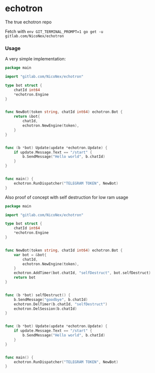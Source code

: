 # echotron

The true echotron repo

Fetch with
`env GIT_TERMINAL_PROMPT=1 go get -u gitlab.com/NicoNex/echotron`


### Usage

A very simple implementation:

```go
package main

import "gitlab.com/NicoNex/echotron"

type bot struct {
	chatId int64
	*echotron.Engine
}


func NewBot(token string, chatId int64) echotron.Bot {
	return &bot{
		chatId,
		echotron.NewEngine(token),
	}
}


func (b *bot) Update(update *echotron.Update) {
    if update.Message.Text == "/start" {
        b.SendMessage("Hello world", b.chatId)
    }
}


func main() {
	echotron.RunDispatcher("TELEGRAM TOKEN", NewBot)
}
```


Also proof of concept with self destruction for low ram usage

```go
package main

import "gitlab.com/NicoNex/echotron"

type bot struct {
    chatId int64
    *echotron.Engine
}


func NewBot(token string, chatId int64) echotron.Bot {
    var bot = &bot{
        chatId,
        echotron.NewEngine(token),
    }
    echotron.AddTimer(bot.chatId, "selfDestruct", bot.selfDestruct)
    return bot
}


func (b *bot) selfDestruct() {
    b.SendMessage("goodbye", b.chatId)
    echotron.DelTimer(b.chatId, "selfDestruct")
    echotron.DelSession(b.chatId)
}


func (b *bot) Update(update *echotron.Update) {
    if update.Message.Text == "/start" {
        b.SendMessage("Hello world", b.chatId)
    }
}


func main() {
    echotron.RunDispatcher("TELEGRAM TOKEN", NewBot)
}
```


